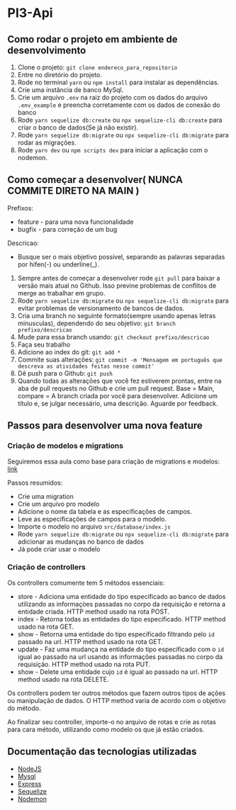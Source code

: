 # PI3-Api

## Como rodar o projeto em ambiente de desenvolvimento

1. Clone o projeto:
  `git clone endereco_para_repositorio`
2. Entre no diretório do projeto.
3. Rode no terminal `yarn` ou `npm install` para instalar as dependências.
4. Crie uma instância de banco MySql.
5. Crie um arquivo `.env` na raiz do projeto com os dados do arquivo `.env_example` e preencha corretamente com os dados de conexão do banco
6. Rode `yarn sequelize db:create` ou `npx sequelize-cli db:create` para criar o banco de dados(Se já não existir).
7. Rode `yarn sequelize db:migrate` ou `npx sequelize-cli db:migrate` para rodar as migrações.
8. Rode `yarn dev` ou `npm scripts dev` para iniciar a aplicação com o nodemon.

## Como começar a desenvolver( NUNCA COMMITE DIRETO NA MAIN )

Prefixos:

* feature - para uma nova funcionalidade
* bugfix - para correção de um bug

Descricao:

* Busque ser o mais objetivo possível, separando as palavras separadas por hífen(-) ou underline(_).

1. Sempre antes de começar a desenvolver rode `git pull` para baixar a versão mais atual no Github. Isso previne problemas de conflitos de merge ao trabalhar em grupo.
2. Rode `yarn sequelize db:migrate` ou `npx sequelize-cli db:migrate` para evitar problemas de versionamento de bancos de dados.
3. Cria uma branch no seguinte formato(sempre usando apenas letras minusculas), dependendo do seu objetivo:
  `git branch prefixo/descricao`
4. Mude para essa branch usando:
  `git checkout prefixo/descricao`
5. Faça seu trabalho
6. Adicione ao index do git:
  `git add *`
7. Commite suas alterações:
  `git commit -m 'Mensagem em português que descreva as atividades feitas nesse commit'`
8. Dê push para o Github:
  `git push`
9. Quando todas as alterações que você fez estiverem prontas, entre na aba de pull requests no Github e crie um pull request. Base = Main, compare = A branch criada por você para desenvolver. Adicione um título e, se julgar necessário, uma descrição. Aguarde por feedback.

## Passos para desenvolver uma nova feature

### Criação de modelos e migrations

Seguiremos essa aula como base para criação de migrations e modelos: [link](https://youtu.be/Fbu7z5dXcRs?t=1576)

Passos resumidos:

* Crie uma migration
* Crie um arquivo pro modelo
* Adicione o nome da tabela e as especificações de campos.
* Leve as especificações de campos para o modelo.
* Importe o modelo no arquivo `src/database/index.js`
* Rode `yarn sequelize db:migrate` ou `npx sequelize-cli db:migrate` para adicionar as mudanças no banco de dados
* Já pode criar usar o modelo

### Criação de controllers

Os controllers comumente tem 5 métodos essenciais:

* store - Adiciona uma entidade do tipo especificado ao banco de dados utilizando as informaçòes passadas no corpo da requisição e retorna a entidade criada. HTTP method usado na rota POST.
* index - Retorna todas as entidades do tipo especificado. HTTP method usado na rota GET.
* show - Retorna uma entidade do tipo especificado filtrando pelo `id` passado na url. HTTP method usado na rota GET.
* update - Faz uma mudança na entidade do tipo especificado com o `id` igual ao passado na url usando as informações passadas no corpo da requisição. HTTP method usado na rota PUT.
* show - Delete uma entidade cujo `id` é igual ao passado na url. HTTP method usado na rota DELETE.

Os controllers podem ter outros métodos que fazem outros tipos de ações ou manipulação de dados. O HTTP method varia de acordo com o objetivo do método.

Ao finalizar seu controller, importe-o no arquivo de rotas e crie as rotas para cara método, utilizando como modelo os que já estão criados.

## Documentação das tecnologias utilizadas

* [NodeJS](https://nodejs.org/en/docs/)
* [Mysql](https://dev.mysql.com/doc/)
* [Express](https://expressjs.com/pt-br/starter/hello-world.html)
* [Sequelize](https://sequelize.org/master/)
* [Nodemon](https://nodemon.io/)
